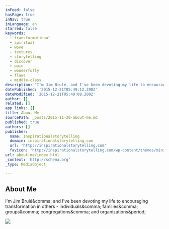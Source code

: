 ```yaml
---
inFeed: false
hasPage: true
inNav: true
inLanguage: en
starred: false
keywords:
  - transformational
  - spiritual
  - wove
  - textures
  - storytelling
  - discover
  - pain
  - wonderfully
  - flaws
  - middle-class
description: "I'm Jim Brulé, and I've been devoting my life to encouraging transformation in others - individuals, families, groups, congregations, and organizations."
datePublished: '2015-12-21T05:49:12.390Z'
dateModified: '2015-12-21T05:49:08.200Z'
author: []
related: []
app_links: []
title: About Me
sourcePath: _posts/2015-11-30-about-me.md
published: true
authors: []
publisher:
  name: Inspirationalstorytelling
  domain: inspirationalstorytelling.com
  url: 'http://inspirationalstorytelling.com'
  favicon: 'http://inspirationalstorytelling.com/wp-content/themes/minimum-pro/images/favicon.ico'
url: about-me/index.html
_context: 'http://schema.org'
_type: MediaObject

---
```

<article style=""><h1>About Me</h1><p>I'm Jim Brulé&amp;comma; and I've been devoting my life to encouraging transformation in others - individuals&amp;comma; families&amp;comma; groups&amp;comma; congregations&amp;comma; and organizations&amp;period;</p><img src="http://inspirationalstorytelling.com/wp-content/uploads/2013/11/MeNewer1.jpg" /></article>